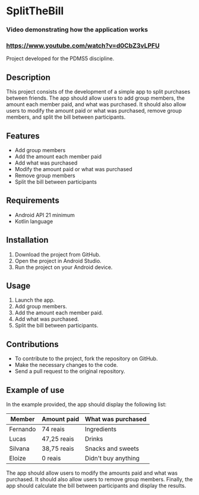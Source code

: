 # SplitTheBill

### Video demonstrating how the application works

### https://www.youtube.com/watch?v=d0CbZ3vLPFU

Project developed for the PDMS5 discipline.

## Description

This project consists of the development of a simple app to split purchases between friends. The app should allow users to add group members, the amount each member paid, and what was purchased. It should also allow users to modify the amount paid or what was purchased, remove group members, and split the bill between participants.

## Features

* Add group members
* Add the amount each member paid
* Add what was purchased
* Modify the amount paid or what was purchased
* Remove group members
* Split the bill between participants

## Requirements

* Android API 21 minimum
* Kotlin language

## Installation

1. Download the project from GitHub.
2. Open the project in Android Studio.
3. Run the project on your Android device.

## Usage

1. Launch the app.
2. Add group members.
3. Add the amount each member paid.
4. Add what was purchased.
5. Split the bill between participants.

## Contributions

* To contribute to the project, fork the repository on GitHub.
* Make the necessary changes to the code.
* Send a pull request to the original repository.

## Example of use

In the example provided, the app should display the following list:

| Member | Amount paid | What was purchased |
|---|---|---|
| Fernando | 74 reais | Ingredients |
| Lucas | 47,25 reais | Drinks |
| Silvana | 38,75 reais | Snacks and sweets |
| Eloize | 0 reais | Didn't buy anything |

The app should allow users to modify the amounts paid and what was purchased. It should also allow users to remove group members. Finally, the app should calculate the bill between participants and display the results.
